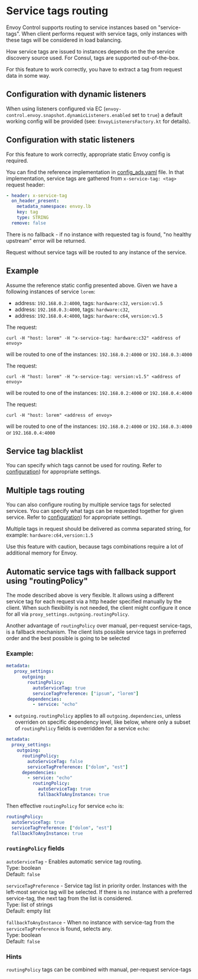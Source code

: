 # Service tags routing

Envoy Control supports routing to service instances based on "service-tags".
When client performs request with service tags, only instances with these
tags will be considered in load balancing.

How service tags are issued to instances depends on the the service discovery
source used. For Consul, tags are supported out-of-the-box.

For this feature to work correctly, you have to extract a tag from request
data in some way.

## Configuration with dynamic listeners

When using listeners configured via EC (`envoy-control.envoy.snapshot.dynamicListeners.enabled` set to `true`)
a default working config will be provided (see: `EnvoyListenersFactory.kt` for details).

## Configuration with static listeners

For this feature to work correctly, appropriate static Envoy config is required.

You can find the reference implementation in
[config_ads.yaml](https://github.com/allegro/envoy-control/blob/master/envoy-control-tests/src/main/resources/envoy/config_ads.yaml)
file.
In that implementation, service tags are gathered from `x-service-tag: <tag>`
request header:

```yaml
- header: x-service-tag
  on_header_present:
    metadata_namespace: envoy.lb
    key: tag
    type: STRING
  remove: false
```

There is no fallback - if no instance with requested tag is found,
"no healthy upstream" error will be returned.

Request without service tags will be routed to any instance of the service.

## Example

Assume the reference static config presented above.
Given we have a following instances of service `lorem`:

* address: `192.168.0.2:4000`, tags: `hardware:c32`, `version:v1.5`
* address: `192.168.0.3:4000`, tags: `hardware:c32`,
* address: `192.168.0.4:4000`, tags: `hardware:c64`, `version:v1.5`

The request:
```
curl -H "host: lorem" -H "x-service-tag: hardware:c32" <address of envoy>
```

will be routed to one of the instances:
`192.168.0.2:4000` or `192.168.0.3:4000`


The request:
```
curl -H "host: lorem" -H "x-service-tag: version:v1.5" <address of envoy>
```

will be routed to one of the instances:
`192.168.0.2:4000` or `192.168.0.4:4000`

The request:
```
curl -H "host: lorem" <address of envoy>
```

will be routed to one of the instances:
`192.168.0.2:4000` or `192.168.0.3:4000` or `192.168.0.4:4000`

## Service tag blacklist

You can specify which tags cannot be used for routing.
Refer to [configuration](../configuration.md#consul)) for
appropriate settings.


## Multiple tags routing

You can also configure routing by multiple service tags for selected
services. You can specify what tags can be requested together for given
service. Refer to [configuration](../configuration.md#consul)) for
appropriate settings.

Multiple tags in request should be delivered as comma separated string,
for example: `hardware:c64,version:1.5`

Use this feature with caution, because tags combinations require a lot
of additional memory for Envoy.


## Automatic service tags with fallback support using "routingPolicy"

The mode described above is very flexible.
It allows using a different service tag for each request via a http header specified manually by the client.
When such flexibility is not needed, the client might configure it once for all 
via `proxy_settings.outgoing.routingPolicy`.

Another advantage of `routingPolicy` over manual, per-request service-tags, is a fallback mechanism.
The client lists possible service tags in preferred order and the best possible is going to be selected

### Example:

```yaml
metadata:
   proxy_settings:
      outgoing:
        routingPolicy:
          autoServiceTag: true
          serviceTagPreference: ["ipsum", "lorem"]
        dependencies:
          - service: "echo" 
```

* `outgoing.routingPolicy` applies to all `outgoing.dependencies`, unless overriden 
  on specific dependency level, like
  below, where only a subset of `routingPolicy` fields is overridden for a service `echo`:

```yaml
metadata:
  proxy_settings:
    outgoing:
      routingPolicy:
        autoServiceTag: false
        serviceTagPreference: ["dolom", "est"]
      dependencies:
        - service: "echo" 
          routingPolicy:
            autoServiceTag: true
            fallbackToAnyInstance: true
```

Then effective `routingPolicy` for service `echo` is:

```yaml
routingPolicy:
  autoServiceTag: true
  serviceTagPreference: ["dolom", "est"]
  fallbackToAnyInstance: true
```

### `routingPolicy` fields

`autoServiceTag` - Enables automatic service tag routing.</br>
Type: boolean</br>
Default: `false`

`serviceTagPreference` - Service tag list in priority order. Instances with the 
  left-most service tag will be selected. If there is no instance with a preferred service-tag, 
  the next tag from the list is considered.</br>
Type: list of strings</br>
Default: empty list

`fallbackToAnyInstance` - When no instance with service-tag from the `serviceTagPreference` is found, selects any.</br>
Type: boolean</br>
Default: `false`

### Hints
`routingPolicy` tags can be combined with manual, per-request service-tags
